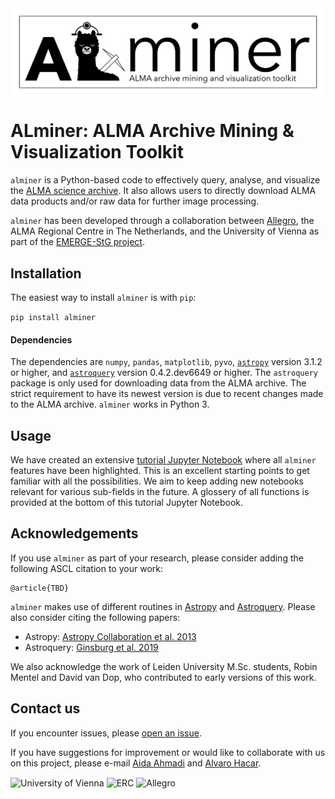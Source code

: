 <img src="images/ALminer_logo_header.jpg" alt="ALminer" align="center"/>

# ALminer: ALMA Archive Mining & Visualization Toolkit

`alminer` is a Python-based code to effectively query, analyse, and visualize the [ALMA science archive](https://almascience.eso.org/aq/). It also allows users to directly download ALMA data products and/or raw data for further image processing.

`alminer` has been developed through a collaboration between [Allegro](https://www.alma-allegro.nl/), the ALMA Regional Centre in The Netherlands, and the University of Vienna as part of the [EMERGE-StG project](https://emerge.alvarohacar.com). 


## Installation

The easiest way to install `alminer` is with `pip`:

```pip install alminer```

#### Dependencies

The dependencies are `numpy`, `pandas`, `matplotlib`, `pyvo`, [`astropy`](https://www.astropy.org/) version 3.1.2 or higher, and [`astroquery`](https://astroquery.readthedocs.io/en/latest/) version 0.4.2.dev6649 or higher. The `astroquery` package is only used for downloading data from the ALMA archive. The strict requirement to have its newest version is due to recent changes made to the ALMA archive. `alminer` works in Python 3.


## Usage

We have created an extensive [tutorial Jupyter Notebook](https://github.com/emerge-erc/ALminer/blob/main/notebooks/tutorial/ALminer_tutorial.ipynb) where all `alminer` features have been highlighted. This is an excellent starting points to get familiar with all the possibilities. We aim to keep adding new notebooks relevant for various sub-fields in the future. A glossery of all functions is provided at the bottom of this tutorial Jupyter Notebook.


## Acknowledgements

If you use `alminer` as part of your research, please consider adding the following ASCL citation to your work:

```
@article{TBD}

```

 `alminer` makes use of different routines in [Astropy](https://www.astropy.org/) and [Astroquery](https://astroquery.readthedocs.io/en/latest/). Please also consider citing the following papers:
- Astropy: [Astropy Collaboration et al. 2013](https://ui.adsabs.harvard.edu/abs/2013A%26A...558A..33A/abstract) <br>
- Astroquery: [Ginsburg et al. 2019](https://ui.adsabs.harvard.edu/abs/2019AJ....157...98G/abstract)

We also acknowledge the work of Leiden University M.Sc. students, Robin Mentel and David van Dop, who contributed to early versions of this work.

## Contact us

If you encounter issues, please [open an issue](https://github.com/emerge-erc/ALminer/issues). 

If you have suggestions for improvement or would like to collaborate with us on this project, please e-mail [Aida Ahmadi](mailto:aahmadi@strw.leidenuniv.nl) and [Alvaro Hacar](mailto:alvaro.hacar@univie.ac.at).

<tr>
<td> <img src="images/UniVie_logo.jpg" alt="University of Vienna" style="height: 95px;" align="center"/></td>
<td> </td>
<td> <img src="images/ERC_logo.jpg" alt="ERC" style="height: 95px;" align="center"/></td>
<td> </td>
<td> <img src="images/Allegro_logo.png" alt="Allegro" style="height: 95px;" align="center"/></td>
</tr>
